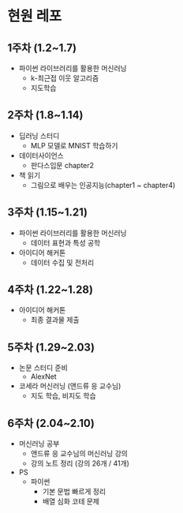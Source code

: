 # 현원 레포
## 1주차 (1.2~1.7)
- 파이썬 라이브러리를 활용한 머신러닝
  - k-최근접 이웃 알고리즘
  - 지도학습
## 2주차 (1.8~1.14)
- 딥러닝 스터디
  - MLP 모델로 MNIST 학습하기
- 데이터사이언스
  - 판다스입문 chapter2
- 책 읽기
  - 그림으로 배우는 인공지능(chapter1 ~ chapter4)
## 3주차 (1.15~1.21)
- 파이썬 라이브러리를 활용한 머신러닝
  - 데이터 표현과 특성 공학
- 아이디어 해커톤
  - 데이터 수집 및 전처리
## 4주차 (1.22~1.28)
- 아이디어 해커톤
  - 최종 결과물 제출
## 5주차 (1.29~2.03)
- 논문 스터디 준비
  - AlexNet
- 코세라 머신러닝 (앤드류 응 교수님)
  - 지도 학습, 비지도 학습
## 6주차 (2.04~2.10)
- 머신러닝 공부
  - 앤드류 응 교수님의 머신러닝 강의
  - 강의 노트 정리 (강의 26개 / 41개)
- PS
  - 파이썬
    - 기본 문법 빠르게 정리
    - 배열 심화 코테 문제
